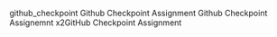 github_checkpoint
Github Checkpoint Assignment
Github Checkpoint Assignemnt x2GitHub Checkpoint Assignment
